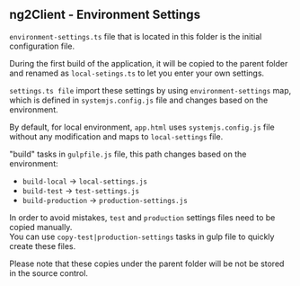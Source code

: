 ﻿## ng2Client - Environment Settings

`environment-settings.ts` file that is located in this folder is the initial configuration file.

During the first build of the application, it will be copied to the parent folder and renamed as `local-setings.ts` to let you enter your own settings.

`settings.ts file` import these settings by using `environment-settings` map, which is defined in `systemjs.config.js` file and changes based on the environment.  

By default, for local environment, `app.html` uses `systemjs.config.js` file without any modification and maps to `local-settings` file.  

"build" tasks in `gulpfile.js` file, this path changes based on the environment:

* `build-local` -> `local-settings.js`
* `build-test` -> `test-settings.js`
* `build-production` -> `production-settings.js`

In order to avoid mistakes, `test` and `production` settings files need to be copied manually.  
You can use `copy-test|production-settings` tasks in gulp file to quickly create these files.

Please note that these copies under the parent folder will be not be stored in the source control.

